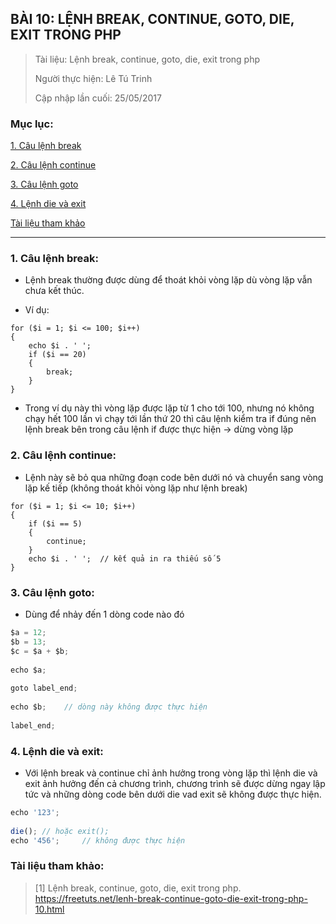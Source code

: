 ## BÀI 10: LỆNH BREAK, CONTINUE, GOTO, DIE, EXIT TRONG PHP

> Tài liệu: Lệnh break, continue, goto, die, exit trong php
> 
> Người thực hiện: Lê Tú Trinh
>
> Cập nhập lần cuối: 25/05/2017

### Mục lục:

[1. Câu lệnh break](#1)

[2. Câu lệnh continue](#2)

[3. Câu lệnh goto](#3)

[4. Lệnh die và exit](#4)

[Tài liệu tham khảo](#5)

***

<a name="1"></a>
### 1. Câu lệnh break:

- Lệnh break thường được dùng để thoát khỏi vòng lặp dù vòng lặp vẫn chưa kết thúc.

- Ví dụ:

```
for ($i = 1; $i <= 100; $i++)
{
    echo $i . ' ';
    if ($i == 20)
    {
        break;
    }
}
```

- Trong ví dụ này thì vòng lặp được lặp từ 1 cho tới 100, nhưng nó không chạy hết 100 lần vì chạy tới lần thứ 20 thì câu lệnh kiểm tra if đúng nên lệnh break bên trong câu lệnh if được thực hiện -> dừng vòng lặp

<a name="2"></a>
### 2. Câu lệnh continue:

- Lệnh này sẽ bỏ qua những đoạn code bên dưới nó và chuyển sang vòng lặp kế tiếp (không thoát khỏi vòng lặp như lệnh break)

```
for ($i = 1; $i <= 10; $i++)
{
    if ($i == 5)
    {
        continue;
    }
    echo $i . ' '; 	// kết quả in ra thiếu số 5
}
```

<a name="3"></a>
### 3. Câu lệnh goto:

- Dùng để nhảy đến 1 dòng code nào đó

```javascript
$a = 12;
$b = 13;
$c = $a + $b;
  
echo $a;
  
goto label_end;
  
echo $b; 	// dòng này không được thực hiện
  
label_end;
```

<a name="4"></a>
### 4. Lệnh die và exit:

- Với lệnh break và continue chỉ ảnh hưởng trong vòng lặp thì lệnh die và exit ảnh hưởng đến cả chương trình, chương trình sẽ được dừng ngay lập tức và những dòng code bên dưới die vad exit sẽ không được thực hiện.

```javascript
echo '123';
  
die(); // hoặc exit();
echo '456';		// không được thực hiện
```

<a name="5"></a>
### Tài liệu tham khảo:

> [1] Lệnh break, continue, goto, die, exit trong php. https://freetuts.net/lenh-break-continue-goto-die-exit-trong-php-10.html
